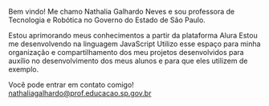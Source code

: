 Bem vindo!
Me chamo Nathalia Galhardo Neves e sou professora de Tecnologia e Robótica no Governo do Estado de São Paulo.

Estou aprimorando meus conhecimentos a partir da plataforma Alura
Estou me desenvolvendo na linguagem JavaScript
Utilizo esse espaço para minha organização e compartilhamento dos meu projetos desenvolvidos para auxílio no desenvolvimento dos meus alunos e para que eles utilizem de exemplo.

Você pode entrar em contato comigo!
nathaliagalhardo@prof.educacao.sp.gov.br
